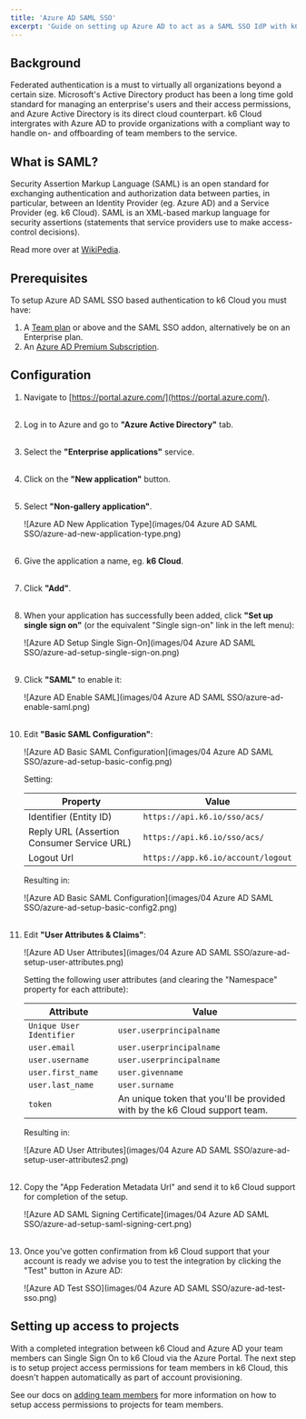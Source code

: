 ```yaml
---
title: 'Azure AD SAML SSO'
excerpt: 'Guide on setting up Azure AD to act as a SAML SSO IdP with k6 Cloud'
---
```


## Background

Federated authentication is a must to virtually all organizations beyond a certain size. Microsoft's Active Directory product has been a long time gold standard for managing an enterprise's users and their access permissions, and Azure Active Directory is its direct cloud counterpart. k6 Cloud intergrates with Azure AD to provide organizations with a compliant way to handle on- and offboarding of team members to the service.

## What is SAML?

Security Assertion Markup Language (SAML) is an open standard for exchanging authentication and authorization data between parties, in particular, between an Identity Provider (eg. Azure AD) and a Service Provider (eg. k6 Cloud). SAML is an XML-based markup language for security assertions (statements that service providers use to make access-control decisions).

Read more over at [WikiPedia](https://en.wikipedia.org/wiki/Security_Assertion_Markup_Language).

## Prerequisites

To setup Azure AD SAML SSO based authentication to k6 Cloud you must have:

1. A [Team plan](/pricing) or above and the SAML SSO addon, alternatively be on an Enterprise plan.
2. An [Azure AD Premium Subscription](https://azure.microsoft.com/en-us/pricing/details/active-directory/).

## Configuration

1. Navigate to [https://portal.azure.com/](https://portal.azure.com/).
<br><br>

2. Log in to Azure and go to **"Azure Active Directory"** tab.
<br><br>

3. Select the **"Enterprise applications"** service.
<br><br>

4. Click on the **"New application"** button.
<br><br>

5. Select **"Non-gallery application"**.

    ![Azure AD New Application Type](images/04 Azure AD SAML SSO/azure-ad-new-application-type.png)
<br><br>

6. Give the application a name, eg. **k6 Cloud**.
<br><br>

7. Click **"Add"**.
<br><br>

8. When your application has successfully been added, click **"Set up single sign on"** (or the equivalent "Single sign-on" link in the left menu):

    ![Azure AD Setup Single Sign-On](images/04 Azure AD SAML SSO/azure-ad-setup-single-sign-on.png)
<br><br>

9. Click **"SAML"** to enable it:

    ![Azure AD Enable SAML](images/04 Azure AD SAML SSO/azure-ad-enable-saml.png)
<br><br>

10. Edit **"Basic SAML Configuration"**:

    ![Azure AD Basic SAML Configuration](images/04 Azure AD SAML SSO/azure-ad-setup-basic-config.png)

    Setting:

    | Property                                   | Value                               |
    | ------------------------------------------ | ----------------------------------- |
    | Identifier (Entity ID)                     | `https://api.k6.io/sso/acs/`        |
    | Reply URL (Assertion Consumer Service URL) | `https://api.k6.io/sso/acs/`        |
    | Logout Url                                 | `https://app.k6.io/account/logout` |

    Resulting in:

    ![Azure AD Basic SAML Configuration](images/04 Azure AD SAML SSO/azure-ad-setup-basic-config2.png)
<br><br>

11. Edit **"User Attributes & Claims"**:

    ![Azure AD User Attributes](images/04 Azure AD SAML SSO/azure-ad-setup-user-attributes.png)

    Setting the following user attributes (and clearing the "Namespace" property for each attribute):

    | Attribute                | Value                                                                     |
    | -------------------------| ------------------------------------------------------------------------- |
    | `Unique User Identifier` | `user.userprincipalname`                                                  |
    | `user.email`             | `user.userprincipalname`                                                  |
    | `user.username`          | `user.userprincipalname`                                                  |
    | `user.first_name`        | `user.givenname`                                                          |
    | `user.last_name`         | `user.surname`                                                            |
    | `token`                  | An unique token that you'll be provided with by the k6 Cloud support team. |

    Resulting in:

    ![Azure AD User Attributes](images/04 Azure AD SAML SSO/azure-ad-setup-user-attributes2.png)
<br><br>

12. Copy the "App Federation Metadata Url" and send it to k6 Cloud support for completion of the setup.

    ![Azure AD SAML Signing Certificate](images/04 Azure AD SAML SSO/azure-ad-setup-saml-signing-cert.png)
<br><br>

13. Once you've gotten confirmation from k6 Cloud support that your account is ready we advise you to test the integration by clicking the "Test" button in Azure AD:

    ![Azure AD Test SSO](images/04 Azure AD SAML SSO/azure-ad-test-sso.png)

## Setting up access to projects

With a completed integration between k6 Cloud and Azure AD your team members can Single Sign On to k6 Cloud via the Azure Portal. The next step is to setup project access permissions for team members in k6 Cloud, this doesn't happen automatically as part of account provisioning.

See our docs on [adding team members](/cloud/project-and-team-management/team-members#adding-team-members) for more information on how to setup access permissions to projects for team members.
